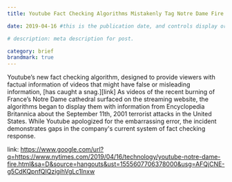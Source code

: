 ```yaml
---
title: Youtube Fact Checking Algorithms Mistakenly Tag Notre Dame Fire Videos with 9-11 Info

date: 2019-04-16 #this is the publication date, and controls display order.

# description: meta description for post.

category: brief
brandmark: true
---
```


Youtube’s new fact checking algorithm, designed to provide viewers with factual information of videos that might have false or misleading information, [has caught a snag.][link] As videos of the recent burning of France’s Notre Dame cathedral surfaced on the streaming website, the algorithms began to display them with information from Encyclopedia Britannica about the September 11th, 2001 terrorist attacks in the United States. While Youtube apologized for the embarrassing error, the incident demonstrates gaps in the company's current system of fact checking response.

link: https://www.google.com/url?q=https://www.nytimes.com/2019/04/16/technology/youtube-notre-dame-fire.html&sa=D&source=hangouts&ust=1555607706378000&usg=AFQjCNE-g5CdKQpnfQlQzigihVgLc1Inxw
